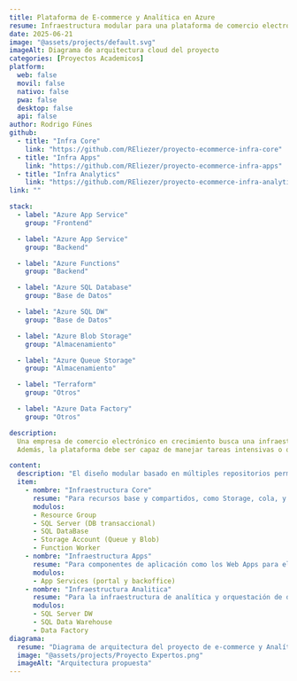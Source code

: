 ```yaml
---
title: Plataforma de E-commerce y Analítica en Azure
resume: Infraestructura modular para una plataforma de comercio electrónico y analítica de datos, desplegada con Terraform sobre Azure.
date: 2025-06-21
image: "@assets/projects/default.svg"
imageAlt: Diagrama de arquitectura cloud del proyecto
categories: [Proyectos Academicos]
platform:
  web: false
  movil: false
  nativo: false
  pwa: false
  desktop: false
  api: false
author: Rodrigo Fúnes
github:
  - title: "Infra Core"
    link: "https://github.com/REliezer/proyecto-ecommerce-infra-core"
  - title: "Infra Apps"
    link: "https://github.com/REliezer/proyecto-ecommerce-infra-apps"
  - title: "Infra Analytics"
    link: "https://github.com/REliezer/proyecto-ecommerce-infra-analytics"
link: ""

stack:
  - label: "Azure App Service"
    group: "Frontend"

  - label: "Azure App Service"
    group: "Backend"

  - label: "Azure Functions"
    group: "Backend"

  - label: "Azure SQL Database"
    group: "Base de Datos"

  - label: "Azure SQL DW"
    group: "Base de Datos"

  - label: "Azure Blob Storage"
    group: "Almacenamiento"

  - label: "Azure Queue Storage"
    group: "Almacenamiento"

  - label: "Terraform"
    group: "Otros"

  - label: "Azure Data Factory"
    group: "Otros"

description:
  Una empresa de comercio electrónico en crecimiento busca una infraestructura escalable y robusta en la nube para gestionar sus operaciones de venta en línea. La plataforma debe soportar un alto volumen de transacciones, proporcionar una experiencia de usuario fluida a través de un portal principal, permitir la gestión interna de productos y pedidos mediante un portal de backoffice, y ofrecer capacidades analíticas avanzadas sobre los datos de ventas para la toma de decisiones estratégicas.
  Además, la plataforma debe ser capaz de manejar tareas intensivas o que no requieren una respuesta inmediata al usuario de forma eficiente en segundo plano, asegurando que la experiencia del usuario no se vea afectada por procesos de larga duración, como la confirmación de pedidos, la actualización de inventarios complejos o la generación de notificaciones masivas.

content:
  description: "El diseño modular basado en múltiples repositorios permitió una separación clara de responsabilidades y facilita el mantenimiento del código. Esta división se alineó con buenas prácticas de infraestructura, donde cada componente tiene una función específica."
  item: 
    - nombre: "Infraestructura Core"
      resume: "Para recursos base y compartidos, como Storage, cola, y SQL transaccional"
      modulos:
      - Resource Group
      - SQL Server (DB transaccional)
      - SQL DataBase
      - Storage Account (Queue y Blob)
      - Function Worker
    - nombre: "Infraestructura Apps"
      resume: "Para componentes de aplicación como los Web Apps para el portal y el backoffice."
      modulos:
      - App Services (portal y backoffice)
    - nombre: "Infraestructura Analitica"
      resume: "Para la infraestructura de analítica y orquestación de datos."
      modulos:
      - SQL Server DW
      - SQL Data Warehouse
      - Data Factory
diagrama:
  resume: "Diagrama de arquitectura del proyecto de e-commerce y Analítica en Azure el cual se divide en cuatro capas logicas."
  image: "@assets/projects/Proyecto Expertos.png"
  imageAlt: "Arquitectura propuesta"
---
```


